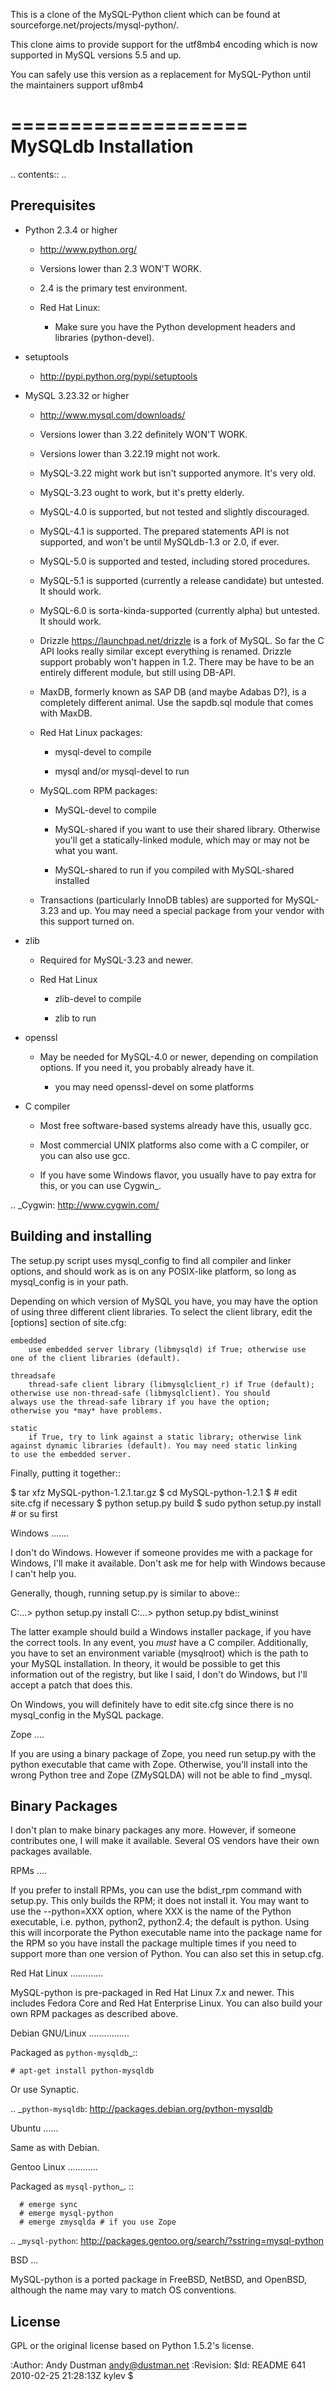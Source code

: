 This is a clone of the MySQL-Python client which can be found at sourceforge.net/projects/mysql-python/.

This clone aims to provide support for the utf8mb4 encoding which is now supported in MySQL versions 5.5 and up.

You can safely use this version as a replacement for MySQL-Python until the maintainers support uf8mb4



====================
MySQLdb Installation
====================

.. contents::
..

Prerequisites
-------------

+ Python 2.3.4 or higher

  * http://www.python.org/

  * Versions lower than 2.3 WON'T WORK.

  * 2.4 is the primary test environment.

  * Red Hat Linux:

    - Make sure you have the Python development headers and libraries
      (python-devel).

+ setuptools

  * http://pypi.python.org/pypi/setuptools

+ MySQL 3.23.32 or higher

  * http://www.mysql.com/downloads/

  * Versions lower than 3.22 definitely WON'T WORK.

  * Versions lower than 3.22.19 might not work.

  * MySQL-3.22 might work but isn't supported anymore. It's very old.

  * MySQL-3.23 ought to work, but it's pretty elderly.

  * MySQL-4.0 is supported, but not tested and slightly discouraged.

  * MySQL-4.1 is supported. The prepared statements API is not
    supported, and won't be until MySQLdb-1.3 or 2.0, if ever.

  * MySQL-5.0 is supported and tested, including stored procedures.

  * MySQL-5.1 is supported (currently a release candidate) but untested.
    It should work.

  * MySQL-6.0 is sorta-kinda-supported (currently alpha) but untested.
    It should work.

  * Drizzle <https://launchpad.net/drizzle> is a fork of MySQL. So far
    the C API looks really similar except everything is renamed.
    Drizzle support probably won't happen in 1.2. There may be have to
    be an entirely different module, but still using DB-API.

  * MaxDB, formerly known as SAP DB (and maybe Adabas D?), is a
    completely different animal. Use the sapdb.sql module that comes
    with MaxDB.

  * Red Hat Linux packages:

    - mysql-devel to compile

    - mysql and/or mysql-devel to run

  * MySQL.com RPM packages:

    - MySQL-devel to compile

    - MySQL-shared if you want to use their shared
      library. Otherwise you'll get a statically-linked module,
      which may or may not be what you want.

    - MySQL-shared to run if you compiled with MySQL-shared installed

  * Transactions (particularly InnoDB tables) are supported for
    MySQL-3.23 and up. You may need a special package from your vendor
    with this support turned on.

+  zlib

   * Required for MySQL-3.23 and newer.

   * Red Hat Linux

     - zlib-devel to compile

     - zlib to run

+ openssl

  * May be needed for MySQL-4.0 or newer, depending on compilation
    options. If you need it, you probably already have it.

    - you may need openssl-devel on some platforms

+ C compiler

  * Most free software-based systems already have this, usually gcc.

  * Most commercial UNIX platforms also come with a C compiler, or
    you can also use gcc.

  * If you have some Windows flavor, you usually have to pay extra
    for this, or you can use Cygwin_.

.. _Cygwin: http://www.cygwin.com/


Building and installing
-----------------------

The setup.py script uses mysql_config to find all compiler and linker
options, and should work as is on any POSIX-like platform, so long as
mysql_config is in your path.

Depending on which version of MySQL you have, you may have the option
of using three different client libraries. To select the client library,
edit the [options] section of site.cfg:

    embedded
        use embedded server library (libmysqld) if True; otherwise use
	one of the client libraries (default).

    threadsafe
        thread-safe client library (libmysqlclient_r) if True (default);
	otherwise use non-thread-safe (libmysqlclient). You should
	always use the thread-safe library if you have the option;
	otherwise you *may* have problems.

    static
        if True, try to link against a static library; otherwise link
	against dynamic libraries (default). You may need static linking
	to use the embedded server.


Finally, putting it together::

  $ tar xfz MySQL-python-1.2.1.tar.gz
  $ cd MySQL-python-1.2.1
  $ # edit site.cfg if necessary
  $ python setup.py build
  $ sudo python setup.py install # or su first


Windows
.......

I don't do Windows. However if someone provides me with a package for
Windows, I'll make it available. Don't ask me for help with Windows
because I can't help you.

Generally, though, running setup.py is similar to above::

  C:\...> python setup.py install
  C:\...> python setup.py bdist_wininst

The latter example should build a Windows installer package, if you
have the correct tools. In any event, you *must* have a C compiler.
Additionally, you have to set an environment variable (mysqlroot)
which is the path to your MySQL installation. In theory, it would be
possible to get this information out of the registry, but like I said,
I don't do Windows, but I'll accept a patch that does this.

On Windows, you will definitely have to edit site.cfg since there is
no mysql_config in the MySQL package.


Zope
....

If you are using a binary package of Zope, you need run setup.py with
the python executable that came with Zope. Otherwise, you'll install
into the wrong Python tree and Zope (ZMySQLDA) will not be able to
find _mysql.


Binary Packages
---------------

I don't plan to make binary packages any more. However, if someone
contributes one, I will make it available. Several OS vendors have
their own packages available.


RPMs
....

If you prefer to install RPMs, you can use the bdist_rpm command with
setup.py. This only builds the RPM; it does not install it. You may
want to use the --python=XXX option, where XXX is the name of the
Python executable, i.e. python, python2, python2.4; the default is
python. Using this will incorporate the Python executable name into
the package name for the RPM so you have install the package multiple
times if you need to support more than one version of Python. You can
also set this in setup.cfg.


Red Hat Linux
.............

MySQL-python is pre-packaged in Red Hat Linux 7.x and newer. This
includes Fedora Core and Red Hat Enterprise Linux. You can also
build your own RPM packages as described above.


Debian GNU/Linux
................

Packaged as `python-mysqldb`_::

	# apt-get install python-mysqldb

Or use Synaptic.

.. _`python-mysqldb`: http://packages.debian.org/python-mysqldb


Ubuntu
......

Same as with Debian.


Gentoo Linux
............

Packaged as `mysql-python`_. ::

      # emerge sync
      # emerge mysql-python
      # emerge zmysqlda # if you use Zope

.. _`mysql-python`: http://packages.gentoo.org/search/?sstring=mysql-python


BSD
...

MySQL-python is a ported package in FreeBSD, NetBSD, and OpenBSD,
although the name may vary to match OS conventions.


License
-------

GPL or the original license based on Python 1.5.2's license.


:Author: Andy Dustman <andy@dustman.net>
:Revision: $Id: README 641 2010-02-25 21:28:13Z kylev $
